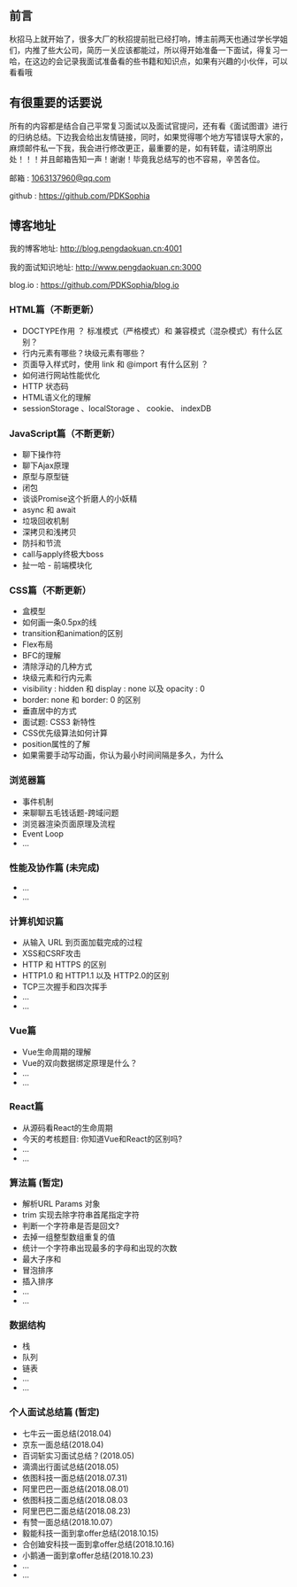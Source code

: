 ## 前言
秋招马上就开始了，很多大厂的秋招提前批已经打响，博主前两天也通过学长学姐们，内推了些大公司，简历一关应该都能过，所以得开始准备一下面试，得复习一哈，在这边的会记录我面试准备看的些书籍和知识点，如果有兴趣的小伙伴，可以看看哦

## 有很重要的话要说
所有的内容都是结合自己平常复习面试以及面试官提问，还有看《面试图谱》进行的归纳总结。下边我会给出友情链接，同时，如果觉得哪个地方写错误导大家的，麻烦邮件私一下我，我会进行修改更正，最重要的是，如有转载，请注明原出处！！！并且邮箱告知一声！谢谢！毕竟我总结写的也不容易，辛苦各位。

邮箱 : 1063137960@qq.com

github : https://github.com/PDKSophia

## 博客地址
我的博客地址: http://blog.pengdaokuan.cn:4001

我的面试知识地址: http://www.pengdaokuan.cn:3000

blog.io : https://github.com/PDKSophia/blog.io

### HTML篇（不断更新）
<ul>
    <li>DOCTYPE作用 ？ 标准模式（严格模式）和 兼容模式（混杂模式）有什么区别？</li>
    <li>行内元素有哪些？块级元素有哪些？</li>
    <li>页面导入样式时，使用 link 和 @import 有什么区别 ？</li>
    <li>如何进行网站性能优化</li>
    <li>HTTP 状态码</li>
    <li>HTML语义化的理解</li>
    <li>sessionStorage 、localStorage 、 cookie、 indexDB</li>
</ul>

### JavaScript篇（不断更新）
<ul>
    <li>聊下操作符</li>
    <li>聊下Ajax原理</li>
    <li>原型与原型链</li>
    <li>闭包</li>
    <li>谈谈Promise这个折磨人的小妖精</li>
    <li>async 和 await</li>
    <li>垃圾回收机制</li>
    <li>深拷贝和浅拷贝</li>
    <li>防抖和节流</li>
    <li>call与apply终极大boss</li>
    <li>扯一哈 - 前端模块化</li>
</ul>

### CSS篇（不断更新）
<ul>
    <li>盒模型</li>
    <li>如何画一条0.5px的线</li>
    <li>transition和animation的区别</li>
    <li>Flex布局</li>
    <li>BFC的理解</li>
    <li>清除浮动的几种方式</li>
    <li>块级元素和行内元素</li>
    <li>visibility : hidden 和 display : none 以及 opacity : 0</li>
    <li>border: none 和 border: 0 的区别</li>
    <li>垂直居中的方式</li>
    <li>面试题: CSS3 新特性</li>
    <li>CSS优先级算法如何计算</li>
    <li>position属性的了解</li>
    <li>如果需要手动写动画，你认为最小时间间隔是多久，为什么</li>
</ul>


### 浏览器篇
<ul>
    <li>事件机制</li>
    <li>来聊聊五毛钱话题-跨域问题</li>
    <li>浏览器渲染页面原理及流程</li>
    <li>Event Loop</li>
    <li>...</li>
</ul>

### 性能及协作篇 (未完成)
<ul>
    <li>...</li>
    <li>...</li> 
</ul>

### 计算机知识篇
<ul>
    <li>从输入 URL 到页面加载完成的过程</li>
    <li>XSS和CSRF攻击</li>
    <li>HTTP 和 HTTPS 的区别</li>
    <li>HTTP1.0 和 HTTP1.1 以及 HTTP2.0的区别</li>
    <li>TCP三次握手和四次挥手</li>
    <li>...</li>
    <li>...</li>
</ul>

### Vue篇
<ul>
    <li>Vue生命周期的理解</li>
    <li>Vue的双向数据绑定原理是什么？</li>
    <li>...</li>
    <li>...</li>
</ul>

### React篇
<ul>
    <li>从源码看React的生命周期</li>
    <li>今天的考核题目: 你知道Vue和React的区别吗?</li>
    <li>...</li>
    <li>...</li>
</ul>

### 算法篇 (暂定)
<ul>
    <li>解析URL Params 对象</li>
    <li>trim 实现去除字符串首尾指定字符</li>
    <li>判断一个字符串是否是回文?</li>
    <li>去掉一组整型数组重复的值</li>
    <li>统计一个字符串出现最多的字母和出现的次数</li>
    <li>最大子序和</li>
    <li>冒泡排序</li>
    <li>插入排序</li>
    <li>...</li>
    <li>...</li>
</ul>

### 数据结构
<ul>
    <li>栈</li>
    <li>队列</li>
    <li>链表</li>
    <li>...</li>
    <li>...</li>
</ul>

### 个人面试总结篇 (暂定)
<ul>
    <li>七牛云一面总结(2018.04)</li>
    <li>京东一面总结(2018.04)</li>
    <li>百词斩实习面试总结？(2018.05)</li>
    <li>滴滴出行面试总结(2018.05)</li>
    <li>依图科技一面总结(2018.07.31)</li>
    <li>阿里巴巴一面总结(2018.08.01)</li>
    <li>依图科技二面总结(2018.08.03</li>
    <li>阿里巴巴二面总结(2018.08.23)</li>
    <li>有赞一面总结(2018.10.07）</li>
    <li>毅能科技一面到拿offer总结(2018.10.15)</li>
    <li>合创廸安科技一面到拿offer总结(2018.10.16)</li>
    <li>小鹅通一面到拿offer总结(2018.10.23)</li>
    <li>...</li>
    <li>...</li>
</ul>
